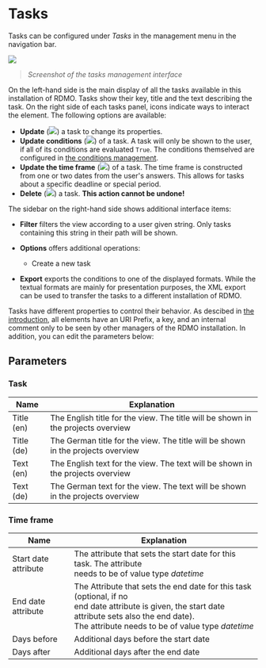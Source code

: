 # Tasks

Tasks can be configured under *Tasks* in the management menu in the navigation bar.

![](../../_static/img/screens/tasks.png)
> *Screenshot of the tasks management interface*

On the left-hand side is the main display of all the tasks available in this installation of RDMO. Tasks show their key, title and the text describing the task. On the right side of each tasks panel, icons indicate ways to interact the element. The following options are available:

* **Update** (![](../../_static/img/icons/update.png)) a task to change its properties.
* **Update conditions** (![](../../_static/img/icons/conditions.png)) of a task. A task will only be shown to the user, if all of its conditions are evaluated `True`. The conditions themselved are configured in [the conditions management](../../management/conditions.html).
* **Update the time frame** (![](../../_static/img/icons/timeframe.png)) of a task. The time frame is constructed from one or two dates from the user's answers. This allows for tasks about a specific deadline or special period.
* **Delete** (![](../../_static/img/icons/delete.png)) a task. **This action cannot be undone!**

The sidebar on the right-hand side shows additional interface items:

* **Filter** filters the view according to a user given string. Only tasks containing this string in their path will be shown.
* **Options** offers additional operations:

  * Create a new task

* **Export** exports the conditions to one of the displayed formats. While the textual formats are mainly for presentation purposes, the XML export can be used to transfer the tasks to a different installation of RDMO.

Tasks have different properties to control their behavior. As descibed in [the introduction](../../index.html), all elements have an URI Prefix, a key, and an internal comment only to be seen by other managers of the RDMO installation. In addition, you can edit the parameters below:

## Parameters

### Task

|Name|Explanation|
|-|-|
|Title (en)|The English title for the view. The title will be shown in the projects overview|
|Title (de)|The German title for the view. The title will be shown in the projects overview|
|Text (en)|The English text for the view. The text will be shown in the projects overview|
|Text (de)|The German text for the view. The text will be shown in the projects overview|

### Time frame

|Name|Explanation|
|-|-|
|Start date attribute|The attribute that sets the start date for this task. The attribute<br>needs to be of value type *datetime*|
|End date attribute|The Attribute that sets the end date for this task (optional, if no<br>end date attribute is given, the start date attribute sets also the end date).<br>The attribute needs to be of value type *datetime*|
|Days before|Additional days before the start date|
|Days after|Additional days after the end date|
